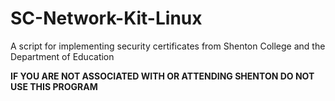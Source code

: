 # SC-Network-Kit-Linux
A script for implementing security certificates from Shenton College and the Department of Education

**IF YOU ARE NOT ASSOCIATED WITH OR ATTENDING SHENTON DO NOT USE THIS PROGRAM**
